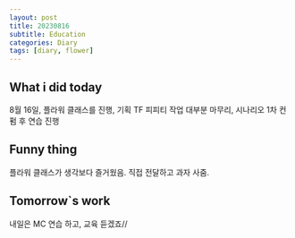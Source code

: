 ```yaml
---
layout: post
title: 20230816
subtitle: Education
categories: Diary
tags: [diary, flower]
---
```


## What i did today
8월 16일, 플라워 클래스를 진행, 기획 TF 피피티 작업 대부분 마무리, 시나리오 1차 컨펌 후 연습 진행

## Funny thing
플라워 클래스가 생각보다 즐거웠음. 직접 전달하고 과자 사줌.

## Tomorrow`s work
내일은 MC 연습 하고, 교육 듣겠죠//